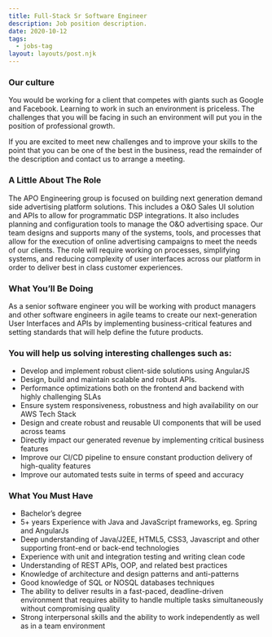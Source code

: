 ```yaml
---
title: Full-Stack Sr Software Engineer
description: Job position description.
date: 2020-10-12
tags:
  - jobs-tag
layout: layouts/post.njk
---
```


### Our culture
You would be working for a client that competes with giants such as Google and Facebook. Learning to work in such an environment is priceless. The challenges that you will be facing in such an environment will put you in the position of professional growth.

If you are excited to meet new challenges and to improve your skills to the point that you can be one of the best in the business, read the remainder of the description and contact us to arrange a meeting.
 

### A Little About The Role
The APO Engineering group is focused on building next generation demand side advertising platform solutions. This includes a O&O Sales UI solution and APIs to allow for programmatic DSP integrations. It also includes planning and configuration tools to manage the O&O advertising space. Our team designs and supports many of the systems, tools, and processes that allow for the execution of online advertising campaigns to meet the needs of our clients. The role will require working on processes, simplifying systems, and reducing complexity of user interfaces across our platform in order to deliver best in class customer experiences.

### What You’ll Be Doing
As a senior software engineer you will be working with product managers and other software engineers in agile teams to create our next-generation User Interfaces and APIs by implementing business-critical features and setting standards that will help define the future products.

### You will help us solving interesting challenges such as:
* Develop and implement robust client-side solutions using AngularJS
* Design, build and maintain scalable and robust APIs.
* Performance optimizations both on the frontend and backend with highly challenging SLAs
* Ensure system responsiveness, robustness and high availability on our AWS Tech Stack
* Design and create robust and reusable UI components that will be used across teams
* Directly impact our generated revenue by implementing critical business features
* Improve our CI/CD pipeline to ensure constant production delivery of high-quality features
* Improve our automated tests suite in terms of speed and accuracy

### What You Must Have
* Bachelor’s degree
* 5+ years Experience with Java and JavaScript frameworks, eg. Spring and AngularJs
* Deep understanding of Java/J2EE, HTML5, CSS3, Javascript and other supporting front-end or back-end technologies
* Experience with unit and integration testing and writing clean code
* Understanding of REST APIs, OOP, and related best practices
* Knowledge of architecture and design patterns and anti-patterns
* Good knowledge of SQL or NOSQL databases techniques
* The ability to deliver results in a fast-paced, deadline-driven environment that requires ability to handle multiple tasks simultaneously without compromising quality
* Strong interpersonal skills and the ability to work independently as well as in a team environment